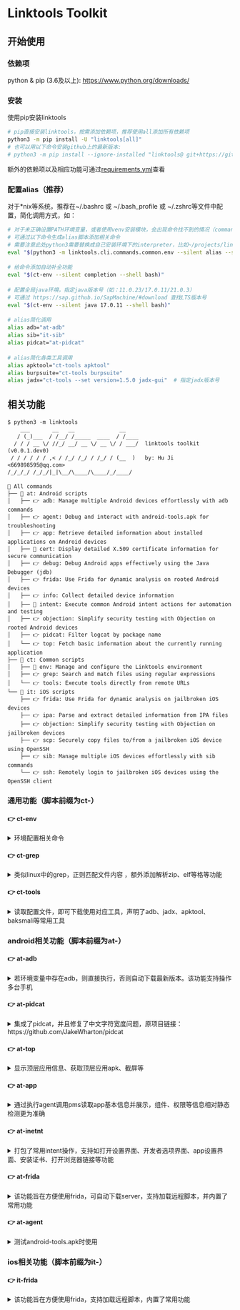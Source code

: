 # Linktools Toolkit

## 开始使用

### 依赖项

python & pip (3.6及以上): <https://www.python.org/downloads/>

### 安装

使用pip安装linktools

```bash
# pip直接安装linktools，按需添加依赖项，推荐使用all添加所有依赖项
python3 -m pip install -U "linktools[all]"
# 也可以用以下命令安装github上的最新版本:
# python3 -m pip install --ignore-installed "linktools@ git+https://github.com/ice-black-tea/linktools.git@master"
```

额外的依赖项以及相应功能可通过[requirements.yml](https://github.com/ice-black-tea/linktools/blob/master/requirements.yml)查看

### 配置alias（推荐）

对于*nix等系统，推荐在~/.bashrc 或 ~/.bash_profile 或 ~/.zshrc等文件中配置，简化调用方式，如：

```bash
# 对于未正确设置PATH环境变量，或者使用venv安装模块，会出现命令找不到的情况（command not found: ct-env）
# 可通过以下命令生成alias脚本添加相关命令
# 需要注意此处python3需要替换成自己安装环境下的interpreter，比如~/projects/linktools/venv/bin/python
eval "$(python3 -m linktools.cli.commands.common.env --silent alias --shell bash)"

# 给命令添加自动补全功能
eval "$(ct-env --silent completion --shell bash)"  

# 配置全局java环境，指定java版本号（如：11.0.23/17.0.11/21.0.3）
# 可通过 https://sap.github.io/SapMachine/#download 查找LTS版本号
eval "$(ct-env --silent java 17.0.11 --shell bash)"

# alias简化调用
alias adb="at-adb"
alias sib="it-sib"
alias pidcat="at-pidcat"

# alias简化各类工具调用
alias apktool="ct-tools apktool"
alias burpsuite="ct-tools burpsuite"
alias jadx="ct-tools --set version=1.5.0 jadx-gui"  # 指定jadx版本号
```

## 相关功能

```
$ python3 -m linktools
    ___       __   __              __
   / (_)___  / /__/ /_____  ____  / /____
  / / / __ \/ //_/ __/ __ \/ __ \/ / ___/  linktools toolkit (v0.0.1.dev0)
 / / / / / / ,< / /_/ /_/ / /_/ / (__  )   by: Hu Ji <669898595@qq.com>
/_/_/_/ /_/_/|_|\__/\____/\____/_/____/

📎 All commands
├── 📖 at: Android scripts
│   ├── 👉 adb: Manage multiple Android devices effortlessly with adb commands
│   ├── 👉 agent: Debug and interact with android-tools.apk for troubleshooting
│   ├── 👉 app: Retrieve detailed information about installed applications on Android devices
│   ├── 📘 cert: Display detailed X.509 certificate information for secure communication
│   ├── 👉 debug: Debug Android apps effectively using the Java Debugger (jdb)
│   ├── 👉 frida: Use Frida for dynamic analysis on rooted Android devices
│   ├── 👉 info: Collect detailed device information
│   ├── 📘 intent: Execute common Android intent actions for automation and testing
│   ├── 👉 objection: Simplify security testing with Objection on rooted Android devices
│   ├── 👉 pidcat: Filter logcat by package name
│   └── 👉 top: Fetch basic information about the currently running application
├── 📖 ct: Common scripts
│   ├── 📘 env: Manage and configure the Linktools environment
│   ├── 👉 grep: Search and match files using regular expressions
│   └── 👉 tools: Execute tools directly from remote URLs
└── 📖 it: iOS scripts
    ├── 👉 frida: Use Frida for dynamic analysis on jailbroken iOS devices
    ├── 👉 ipa: Parse and extract detailed information from IPA files
    ├── 👉 objection: Simplify security testing with Objection on jailbroken devices
    ├── 👉 scp: Securely copy files to/from a jailbroken iOS device using OpenSSH
    ├── 👉 sib: Manage multiple iOS devices effortlessly with sib commands
    └── 👉 ssh: Remotely login to jailbroken iOS devices using the OpenSSH client
```

### 通用功能（脚本前缀为ct-）

#### 👉 ct-env

<details>
<summary>环境配置相关命令</summary>

##### 常用命令

```bash
# 生成alias脚本，常配合~/.bashrc等文件使用
$ ct-env --silent alias --shell bash

# 生成自动补全脚本，常配合~/.bashrc等文件使用
$ ct-env --silent completion --shell bash

# 生成配置java环境变量脚本，常配合~/.bashrc等文件使用
$ ct-env --silent java 17.0.11 --shell bash

# 进入已初始化相关环境变量的shell
$ ct-env shell

# 清除项目中7天以上未使用的缓存文件
$ ct-env clean 7
```

</details>

#### 👉 ct-grep

<details>
<summary>类似linux中的grep，正则匹配文件内容 ，额外添加解析zip、elf等格等功能</summary>

![ct-grep](https://raw.githubusercontent.com/ice-black-tea/linktools/master/images/ct-grep.png)

</details>

#### 👉 ct-tools

<details>
<summary>读取配置文件，即可下载使用对应工具，声明了adb、jadx、apktool、baksmali等常用工具</summary>

##### 常用命令

所有声明的工具可通过[配置文件](https://github.com/ice-black-tea/linktools/blob/master/src/linktools/template/tools.yml)查看，此处以apktool举例

```bash
# 初始化并执行apktool命令
$ ct-tools apktool -h

# 查看apktool相关配置
$ ct-tools --config apktool

# 只初始化不执行
$ ct-tools --download apktool

# 清除apktool相关文件
$ ct-tools --clear apktool

# 后台运行apktool
$ ct-tools --daemon apktool

# 修改apktool版本号
$ ct-tools --set version=2.5.0 apktool
```

</details>

### android相关功能（脚本前缀为at-）

#### 👉 at-adb

<details>
<summary>若环境变量中存在adb，则直接执行，否则自动下载最新版本。该功能支持操作多台手机</summary>

##### 常用命令

at-adb的命令与adb命令一致，以下以adb shell举例

```bash
# 指定序列号，并调用adb shell
$ at-adb -s xxx shell

# 上次使用的设备，并调用adb shell
$ at-adb -l shell

# 连接远程端口，并调用adb shell
$ at-adb -c 127.0.0.1:5555 shell

# 未指定则会需要选择一台设备，并调用adb shell
$ at-adb shell
More than one device/emulator
>> 1: 18201FDF6003BE (Pixel 6)
   2: 10.10.10.58:5555 (Pixel 6)
Choose device [1~2] (1): 1
```

</details>

#### 👉 at-pidcat

<details>
<summary>集成了pidcat，并且修复了中文字符宽度问题，原项目链接：https://github.com/JakeWharton/pidcat</summary>

##### 常用命令

```bash
# 查看指定包名应用的日志
$ at-pidcat -p me.ele

# 查看当前运行进程的日志
$ at-pidcat --top

# 查看指定tag的日志
$ at-pidcat -t XcdnEngine
```

</details>

#### 👉 at-top

<details>
<summary>显示顶层应用信息、获取顶层应用apk、截屏等</summary>

##### 常用命令

```bash
# 展示当前顶层应用包名、activity、apk路径等信息
$ at-top 

# 将当前顶层应用apk导出
$ at-top --apk

# 将当前页面截屏导出
$ at-top --screen
```

</details>

#### 👉 at-app

<details>
<summary>通过执行agent调用pms读取app基本信息并展示，组件、权限等信息相对静态检测更为准确</summary>

##### 常用命令

```bash
# 显示当前应用的基本信息
$ at-app

# 显示当前应用的详细信息
$ at-app --detail

# 显示当前应用信息风险项
$ at-app --detail --dangerous

# 显示非系统应用信息
$ at-app --non-system
```

##### 输出效果

![at-app](https://raw.githubusercontent.com/ice-black-tea/linktools/master/images/at-app.png)

</details>

#### 👉 at-inetnt

<details>
<summary>打包了常用intent操作，支持如打开设置界面、开发者选项界面、app设置界面、安装证书、打开浏览器链接等功能</summary>

##### 常用命令

```bash
# 跳转到设置页
$ at-intent setting

# 跳转到开发者选项页
$ at-intent setting-dev

# 跳转到app设置页
$ at-intent setting-app

# 安装证书
$ at-intent setting-cert ~/test.crt

# 安装apk
$ at-intent install https://example.com/test.apk

# 浏览器中打开特定页，也可用于测试url scheme
$ at-intent browser https://example.com
```

</details>

#### 👉 at-frida

<details>
<summary>该功能旨在方便使用frida，可自动下载server，支持加载远程脚本，并内置了常用功能</summary>

##### 相关特性
1. 可以支持根据android设备和python的frida版本，全自动完成下载、推送、运行frida server
2. 监听了spawn进程变化情况，可以同时hook主进程和各个子进程
3. 监听js文件变化，实时加载
4. 注入了内置脚本，封装常用功能，如：过ssl pinning
5. 支持加载远程脚本
6. 支持重定向设备流量到本地端口

##### 使用方式

**1) 以命令行方式运行**

```bash
# 从本地加载~/test/frida.js脚本，以spawn模式注入到me.ele进程中
$ at-frida -l ~/test/frida.js -p me.ele --spawn

# 从远程加载frida脚本，注入到me.ele进程中，并将me.ele流量重定向到本地8080端口
$ at-frida -c https://raw.githubusercontent.com/ice-black-tea/linktools/master/agents/frida/test/android.js -p me.ele --redirect-port 8080

# 只启动frida-server，不注入脚本
$ at-frida --serve --remote-port 27042 --local-port 27042 -p fake_package

# 不启动frida-server，通过设备上frida server启动的27042端口，注入到me.ele进程中
$ at-frida --no-serve --remote-port 27042 -p me.ele
```

**2) 使用python方式调用**

执行如下python脚本即可自动开启frida-server，并将js代码注入到指定进程，参考[src/linktools/cli/commands/android/frida.py](https://github.com/ice-black-tea/linktools/blob/master/src/linktools/cli/commands/android/frida.py) 

```python
#!/usr/bin/env python3
# -*- coding: utf-8 -*-
from linktools.cli import BaseCommand
from linktools.frida import FridaApplication, FridaEvalCode, FridaAndroidServer


class Command(BaseCommand):

    def init_arguments(self, parser):
        pass
    
    def run(self, args):
        code = """
            Java.perform(function () {
                JavaHelper.hookMethods(
                    "java.util.HashMap",
                     "put",
                     {stack: false, args: true}
                );
            });
            """
        
        with FridaAndroidServer() as server:
            app = FridaApplication(
                server,
                user_scripts=(FridaEvalCode(code),),
                enable_spawn_gating=True,
                target_identifiers=rf"^com.topjohnwu.magisk($|:)"
            )
            app.inject_all()
            app.run()


command = Command()
if __name__ == "__main__":
    command.main()
```

##### 内置接口

e.g. [java相关接口](https://github.com/ice-black-tea/linktools/blob/master/agents/frida/lib/java.ts)

```javascript
Java.perform(function () {

    // hook特定类的指定方法
    JavaHelper.hookMethod(
        "me.ele.privacycheck.f",                    // 可以是类名，也可以是类对象 => Java.use("me.ele.privacycheck.f")
        "a",                                        // 方法名
        ['android.app.Application', 'boolean'],     // 参数类型
        function (obj, args) {                      // hook方法实现
            args[1] = true;
            return this(obj, args);                 // this代表当前hook方法，obj代表当前hook对象，args代表当前hook方法参数
        }
    );

    // hook特定类的所有名为isHttpType的方法
    JavaHelper.hookMethods(
        "anet.channel.entity.ConnType",             // 可以是类名，也可以是类对象
        "isHttpType",                               // 方法名
        () => true                                  // hook实现
    );
    
    // hook特定类的所有方法
    JavaHelper.hookAllMethods(
        "p.r.o.x.y.PrivacyApi",                     // 可以是类名，也可以是类对象
        JavaHelper.getEventImpl({                   // 生成一个通用的hook方法
            stack: true,                            // 打印堆栈
            args: true,                             // 打印参数返回值
            thread: false,
            extras: {                               // 自定义参数，会回显日志中
                customKey1: "自定义参数",
            }
        })
    );
    
    // 类似Java.use()
    // 如果当前classloader不存在需要找的类，则会持续监控动态加载的classloader，直到找到指定类为止
    JavaHelper.use("p.r.o.x.y.PrivacyApi", function(clazz) {
        // 终于等到class出现，干点想干的事吧
        JavaHelper.hookAllMethods(
            clazz,
            JavaHelper.getEventImpl({
                stack: true,
                args: true,
            })
        );
    });
    
    // 禁用ssl pinning
    JavaHelper.bypassSslPinning();
    
    // 开启webview调试模式
    JavaHelper.setWebviewDebuggingEnabled();
    
});
```

</details>

#### 👉 at-agent

<details>
<summary>测试android-tools.apk时使用</summary>

##### 常用命令

```bash
# 调用android-tools.apk中的方法
$ at-agent common --set-clipboard "剪切板内容"

# 获取剪切板内容
$ at-agent common --get-clipboard

# 以root权限dump系统服务信息，包括服务所在进程信息，需要root设备并且挂载DebugFS：https://source.android.com/docs/core/architecture/kernel/using-debugfs-12?hl=zh-cn
$ at-agent -u root --debug service --detail

# 添加插件并调用插件方法
$ at-agent --plugin app-release.apk
```

</details>

### ios相关功能（脚本前缀为it-）

#### 👉 it-frida

<details>
<summary>该功能旨在方便使用frida，支持加载远程脚本，内置了常用功能</summary>

```
$ it-frida -h                                                                                                                                       ░▒▓ ✔  12:37:52
usage: it-frida [-h] [--version] [--verbose] [--debug] [--time | --no-time] [--level | --no-level] [-u UDID | --connect IP:PORT | --last] [-b BUNDLE_ID] [--spawn]
                [-P KEY VALUE] [-l SCRIPT] [-e CODE] [-c URL] [-a]

Easy to use frida (require iOS device jailbreak)

    ___       __   __              __
   / (_)___  / /__/ /_____  ____  / /____
  / / / __ \/ //_/ __/ __ \/ __ \/ / ___/  linktools toolkit (v0.0.1.dev0)
 / / / / / / ,< / /_/ /_/ / /_/ / (__  )   by: Hu Ji <669898595@qq.com>
/_/_/_/ /_/_/|_|\__/\____/\____/_/____/

options:
  -h, --help            show this help message and exit
  --version             show program's version number and exit
  -b BUNDLE_ID, --bundle-id BUNDLE_ID
                        target bundle id (default: frontmost application)
  --spawn               inject after spawn (default: false)
  -P KEY VALUE, --parameters KEY VALUE
                        user script parameters
  -l SCRIPT, --load SCRIPT
                        load user script
  -e CODE, --eval CODE  evaluate code
  -c URL, --codeshare URL
                        load share script url
  -a, --auto-start      automatically start when all processes exits

log arguments:
  --verbose             increase log verbosity
  --debug               enable debug mode and increase log verbosity
  --time, --no-time     show log time
  --level, --no-level   show log level

sib arguments:
  -u UDID, --udid UDID  specify unique device identifier
  --connect IP:PORT     use device with TCP/IP
  --last                use last device
```

</details>
